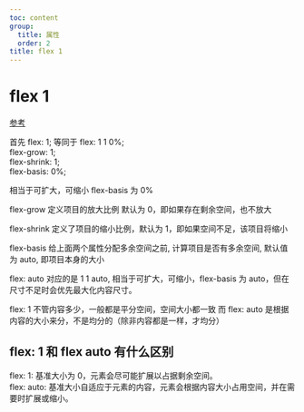 ```yaml
---
toc: content
group:
  title: 属性
  order: 2
title: flex 1
---
```


# flex 1

<a href="https://juejin.cn/post/6971010647492395044?searchId=2023120520375076560F4741B057041E52
">参考</a>

首先 flex: 1; 等同于 flex: 1 1 0%;  
flex-grow: 1;   
flex-shrink: 1;  
 flex-basis: 0%;  

相当于可扩大，可缩小 flex-basis 为 0%

flex-grow 定义项目的放大比例 默认为 0，即如果存在剩余空间，也不放大

flex-shrink 定义了项目的缩小比例，默认为 1，即如果空间不足，该项目将缩小

flex-basis 给上面两个属性分配多余空间之前, 计算项目是否有多余空间, 默认值为 auto, 即项目本身的大小

flex: auto 对应的是 1 1 auto, 相当于可扩大，可缩小，flex-basis 为 auto，但在尺寸不足时会优先最大化内容尺寸。

flex: 1 不管内容多少，一般都是平分空间，空间大小都一致
而 flex: auto 是根据内容的大小来分，不是均分的（除非内容都是一样，才均分）

## flex: 1 和 flex auto 有什么区别

flex: 1: 基准大小为 0，元素会尽可能扩展以占据剩余空间。  
flex: auto: 基准大小自适应于元素的内容，元素会根据内容大小占用空间，并在需要时扩展或缩小。
